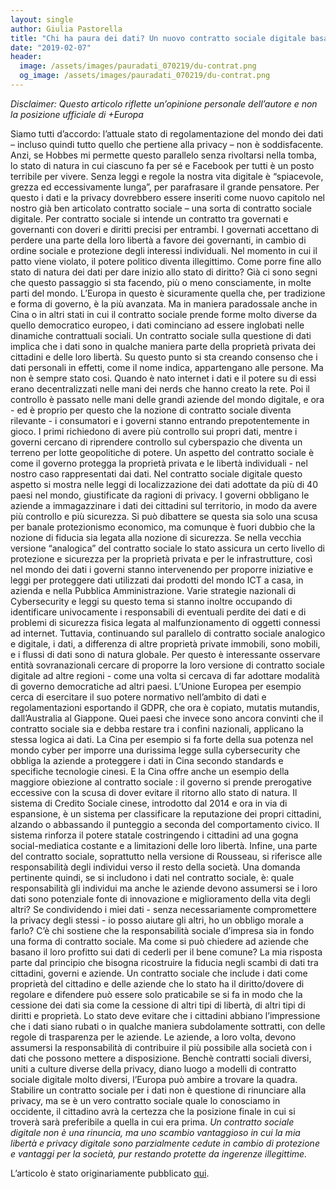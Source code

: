 ```yaml
---
layout: single
author: Giulia Pastorella
title: "Chi ha paura dei dati? Un nuovo contratto sociale digitale basato sulla fiducia"
date: "2019-02-07"
header:
  image: /assets/images/pauradati_070219/du-contrat.png
  og_image: /assets/images/pauradati_070219/du-contrat.png
---
```


_Disclaimer: Questo articolo riflette un’opinione personale dell’autore e non la posizione ufficiale di +Europa_

Siamo tutti d’accordo: l’attuale stato di regolamentazione del mondo dei dati – incluso quindi tutto quello che pertiene alla privacy – non è soddisfacente. Anzi, se Hobbes mi permette questo parallelo senza rivoltarsi nella tomba, lo stato di natura in cui ciascuno fa per sé e Facebook per tutti è un posto terribile per vivere. Senza leggi e regole la nostra vita digitale è “spiacevole, grezza ed eccessivamente lunga”, per parafrasare il grande pensatore. Per questo i dati e la privacy dovrebbero essere inseriti come nuovo capitolo nel nostro già ben articolato contratto sociale – una sorta di contratto sociale digitale. Per contratto sociale si intende un contratto tra governati e governanti con doveri e diritti precisi per entrambi. I governati accettano di perdere una parte della loro libertà a favore dei governanti, in cambio di ordine sociale e protezione degli interessi individuali. Nel momento in cui il patto viene violato, il potere politico diventa illegittimo. Come porre fine allo stato di natura dei dati per dare inizio allo stato di diritto? Già ci sono segni che questo passaggio si sta facendo, più o meno consciamente, in molte parti del mondo. L’Europa in questo è sicuramente quella che, per tradizione e forma di governo, è la più avanzata. Ma in maniera paradossale anche in Cina o in altri stati in cui il contratto sociale prende forme molto diverse da quello democratico europeo, i dati cominciano ad essere inglobati nelle dinamiche contrattuali sociali. Un contratto sociale sulla questione di dati implica che i dati sono in qualche maniera parte della proprietà privata dei cittadini e delle loro libertà. Su questo punto si sta creando consenso che i dati personali in effetti, come il nome indica, appartengano alle persone. Ma non è sempre stato cosi. Quando è nato internet i dati e il potere su di essi erano decentralizzati nelle mani dei nerds che hanno creato la rete. Poi il controllo è passato nelle mani delle grandi aziende del mondo digitale, e ora - ed è proprio per questo che la nozione di contratto sociale diventa rilevante - i consumatori e i governi stanno entrando prepotentemente in gioco. I primi richiedono di avere più controllo sui propri dati, mentre i governi cercano di riprendere controllo sul cyberspazio che diventa un terreno per lotte geopolitiche di potere. Un aspetto del contratto sociale è come il governo protegga la proprietà privata e le libertà individuali - nel nostro caso rappresentati dai dati. Nel contratto sociale digitale questo aspetto si mostra nelle leggi di localizzazione dei dati adottate da più di 40 paesi nel mondo, giustificate da ragioni di privacy. I governi obbligano le aziende a immagazzinare i dati dei cittadini sul territorio, in modo da avere più controllo e più sicurezza. Si può dibattere se questa sia solo una scusa per banale protezionismo economico, ma comunque è fuori dubbio che la nozione di fiducia sia legata alla nozione di sicurezza. Se nella vecchia versione “analogica” del contratto sociale lo stato assicura un certo livello di protezione e sicurezza per la proprietà privata e per le infrastrutture, così nel mondo dei dati i governi stanno intervenendo per proporre iniziative e leggi per proteggere dati utilizzati dai prodotti del mondo ICT a casa, in azienda e nella Pubblica Amministrazione. Varie strategie nazionali di Cybersecurity e leggi su questo tema si stanno inoltre occupando di identificare univocamente i responsabili di eventuali perdite dei dati e di problemi di sicurezza fisica legata al malfunzionamento di oggetti connessi ad internet. Tuttavia, continuando sul parallelo di contratto sociale analogico e digitale, i dati, a differenza di altre proprietà private immobili, sono mobili, e i flussi di dati sono di natura globale. Per questo è interessante osservare entità sovranazionali cercare di proporre la loro versione di contratto sociale digitale ad altre regioni - come una volta si cercava di far adottare modalità di governo democratiche ad altri paesi. L’Unione Europea per esempio cerca di esercitare il suo potere normativo nell’ambito di dati e regolamentazioni esportando il GDPR, che ora è copiato, mutatis mutandis, dall’Australia al Giappone. Quei paesi che invece sono ancora convinti che il contratto sociale sia e debba restare tra i confini nazionali, applicano la stessa logica ai dati. La Cina per esempio si fa forte della sua potenza nel mondo cyber per imporre una durissima legge sulla cybersecurity che obbliga la aziende a proteggere i dati in Cina secondo standards e specifiche tecnologie cinesi. E la Cina offre anche un esempio della maggiore obiezione al contratto sociale : il governo si prende prerogative eccessive con la scusa di dover evitare il ritorno allo stato di natura. Il sistema di Credito Sociale cinese, introdotto dal 2014 e ora in via di espansione, è un sistema per classificare la reputazione dei propri cittadini, alzando o abbassando il punteggio a seconda del comportamento civico. Il sistema rinforza il potere statale costringendo i cittadini ad una gogna social-mediatica costante e a limitazioni delle loro libertà. Infine, una parte del contratto sociale, soprattutto nella versione di Rousseau, si riferisce alle responsabilità degli individui verso il resto della società. Una domanda pertinente quindi, se si includono i dati nel contratto sociale, è: quale responsabilità gli individui ma anche le aziende devono assumersi se i loro dati sono potenziale fonte di innovazione e miglioramento della vita degli altri? Se condividendo i miei dati - senza necessariamente compromettere la privacy degli stessi - io posso aiutare gli altri, ho un obbligo morale a farlo? C’è chi sostiene che la responsabilità sociale d’impresa sia in fondo una forma di contratto sociale. Ma come si può chiedere ad aziende che basano il loro profitto sui dati di cederli per il bene comune? La mia risposta parte dal principio che bisogna ricostruire la fiducia negli scambi di dati tra cittadini, governi e aziende. Un contratto sociale che include i dati come proprietà del cittadino e delle aziende che lo stato ha il diritto/dovere di regolare e difendere può essere solo praticabile se si fa in modo che la cessione dei dati sia come la cessione di altri tipi di libertà, di altri tipi di diritti e proprietà. Lo stato deve evitare che i cittadini abbiano l’impressione che i dati siano rubati o in qualche maniera subdolamente sottratti, con delle regole di trasparenza per le aziende. Le aziende, a loro volta, devono assumersi la responsabilità di contribuire il più possibile alla società con i dati che possono mettere a disposizione. Benchè contratti sociali diversi, uniti a culture diverse della privacy, diano luogo a modelli di contratto sociale digitale molto diversi, l’Europa può ambire a trovare la quadra. Stabilire un contratto sociale per i dati non è questione di rinunciare alla privacy, ma se è un vero contratto sociale quale lo conosciamo in occidente, il cittadino avrà la certezza che la posizione finale in cui si troverà sarà preferibile a quella in cui era prima. _Un contratto sociale digitale non è una rinuncia, ma uno scambio vantaggioso in cui la mia libertà e privacy digitale sono parzialmente cedute in cambio di protezione e vantaggi per la società, pur restando protette da ingerenze illegittime._  

L’articolo è stato originariamente pubblicato [qui](https://www.fondazioneeyu.it/wp-content/uploads/2018/09/EYU_210918B.pdf?fbclid=IwAR3Q6SQ8ndGtF-Ij3YDaUns45QA2IfypPnThjHi_W5D5yOzjOr2wCdQLrLc).
